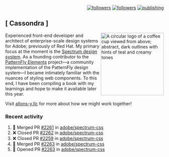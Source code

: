 <p align="right"><a rel="me" href="https://front-end.social/@castastrophe">
    <img alt="followers" title="Follow me on Mastodon" src="https://img.shields.io/mastodon/follow/109297102751309835?domain=https%3A%2F%2Ffront-end.social&label=Follow&logo=mastodon&logoColor=white&style=for-the-badge&labelColor=008080&color=006969"/></a>
  <a href="https://codepen.io/castastrophe/">
    <img alt="followers" title="Follow me on CodePen" src="https://img.shields.io/badge/16-1?color=640464&labelColor=7c007c&style=for-the-badge&logo=codepen&label=Follow"/></a>
<a href="https://castastrophe.medium.com/">
    <img alt="publishing" title="View articles on Medium" src="https://img.shields.io/badge/107-1?color=666&labelColor=444&label=subscribe&logo=medium&logoColor=white&style=for-the-badge"/></a>
</p>

## [&nbsp;Cassondra&nbsp;]

<img align="right" src="https://github-production-user-asset-6210df.s3.amazonaws.com/1840295/253016758-ba468774-1cd3-42c2-8f43-947b5eeb5edf.png" height="200" alt="A circular logo of a coffee cup viewed from above; abstract, dark outlines with hints of teal and creamy tones">

Experienced front-end developer and architect of enterprise-scale design systems for Adobe; previously of Red Hat. My primary focus at the moment is the [Spectrum design system](https://github.com/adobe/spectrum-css). As a founding contributor to the [PatternFly&nbsp;Elements](https://github.com/patternfly/patternfly-elements) project&mdash;a community implementation of the PatternFly design system&mdash;I became intimately familiar with the nuances of styling web components. To this end, I have been compiling a book with my learnings and hope to make it available later this year.

Visit [allons-y.llc](http://allons-y.llc/) for more about how we might work together!

### Recent activity

<!--START_SECTION:activity-->
1. 🎉 Merged PR [#2261](https://github.com/adobe/spectrum-css/pull/2261) in [adobe/spectrum-css](https://github.com/adobe/spectrum-css)
2. ❌ Closed PR [#2262](https://github.com/adobe/spectrum-css/pull/2262) in [adobe/spectrum-css](https://github.com/adobe/spectrum-css)
3. ❌ Closed PR [#2259](https://github.com/adobe/spectrum-css/pull/2259) in [adobe/spectrum-css](https://github.com/adobe/spectrum-css)
4. 🎉 Merged PR [#2263](https://github.com/adobe/spectrum-css/pull/2263) in [adobe/spectrum-css](https://github.com/adobe/spectrum-css)
5. 💪 Opened PR [#2263](https://github.com/adobe/spectrum-css/pull/2263) in [adobe/spectrum-css](https://github.com/adobe/spectrum-css)
<!--END_SECTION:activity-->

